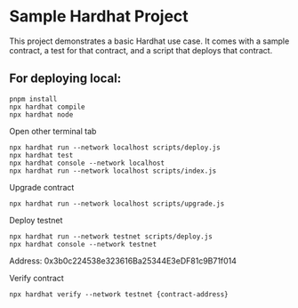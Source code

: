 # Sample Hardhat Project

This project demonstrates a basic Hardhat use case. It comes with a sample contract, a test for that contract, and a script that deploys that contract.

## For deploying local:

```shell
pnpm install
npx hardhat compile
npx hardhat node
```

Open other terminal tab

```shell
npx hardhat run --network localhost scripts/deploy.js
npx hardhat test
npx hardhat console --network localhost
npx hardhat run --network localhost scripts/index.js
```

Upgrade contract

```shell
npx hardhat run --network localhost scripts/upgrade.js
```

Deploy testnet

```shell
npx hardhat run --network testnet scripts/deploy.js
npx hardhat console --network testnet
```

Address: 0x3b0c224538e323616Ba25344E3eDF81c9B71f014

Verify contract

```shell
npx hardhat verify --network testnet {contract-address}
```